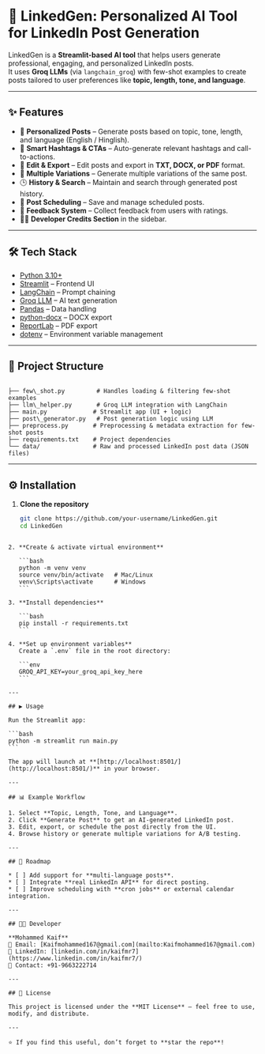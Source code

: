 
# 🚀 LinkedGen: Personalized AI Tool for LinkedIn Post Generation

LinkedGen is a **Streamlit-based AI tool** that helps users generate professional, engaging, and personalized LinkedIn posts.  
It uses **Groq LLMs** (via `langchain_groq`) with few-shot examples to create posts tailored to user preferences like **topic, length, tone, and language**.  

---

## ✨ Features

- 🎯 **Personalized Posts** – Generate posts based on topic, tone, length, and language (English / Hinglish).  
- 📌 **Smart Hashtags & CTAs** – Auto-generate relevant hashtags and call-to-actions.  
- 📝 **Edit & Export** – Edit posts and export in **TXT, DOCX, or PDF** format.  
- 🔄 **Multiple Variations** – Generate multiple variations of the same post.  
- 🕒 **History & Search** – Maintain and search through generated post history.  
- 📅 **Post Scheduling** – Save and manage scheduled posts.  
- 💬 **Feedback System** – Collect feedback from users with ratings.  
- 👨‍💻 **Developer Credits Section** in the sidebar.  

---

## 🛠️ Tech Stack

- [Python 3.10+](https://www.python.org/)  
- [Streamlit](https://streamlit.io/) – Frontend UI  
- [LangChain](https://www.langchain.com/) – Prompt chaining  
- [Groq LLM](https://groq.com/) – AI text generation  
- [Pandas](https://pandas.pydata.org/) – Data handling  
- [python-docx](https://python-docx.readthedocs.io/) – DOCX export  
- [ReportLab](https://www.reportlab.com/) – PDF export  
- [dotenv](https://pypi.org/project/python-dotenv/) – Environment variable management  

---

## 📂 Project Structure

```

├── few\_shot.py         # Handles loading & filtering few-shot examples
├── llm\_helper.py       # Groq LLM integration with LangChain
├── main.py             # Streamlit app (UI + logic)
├── post\_generator.py   # Post generation logic using LLM
├── preprocess.py       # Preprocessing & metadata extraction for few-shot posts
├── requirements.txt    # Project dependencies
└── data/               # Raw and processed LinkedIn post data (JSON files)

````

---

## ⚙️ Installation

1. **Clone the repository**
   ```bash
   git clone https://github.com/your-username/LinkedGen.git
   cd LinkedGen
````

2. **Create & activate virtual environment**

   ```bash
   python -m venv venv
   source venv/bin/activate   # Mac/Linux
   venv\Scripts\activate      # Windows
   ```

3. **Install dependencies**

   ```bash
   pip install -r requirements.txt
   ```

4. **Set up environment variables**
   Create a `.env` file in the root directory:

   ```env
   GROQ_API_KEY=your_groq_api_key_here
   ```

---

## ▶️ Usage

Run the Streamlit app:

```bash
python -m streamlit run main.py
```

The app will launch at **[http://localhost:8501/](http://localhost:8501/)** in your browser.

---

## 📊 Example Workflow

1. Select **Topic, Length, Tone, and Language**.
2. Click **Generate Post** to get an AI-generated LinkedIn post.
3. Edit, export, or schedule the post directly from the UI.
4. Browse history or generate multiple variations for A/B testing.

---

## 📌 Roadmap

* [ ] Add support for **multi-language posts**.
* [ ] Integrate **real LinkedIn API** for direct posting.
* [ ] Improve scheduling with **cron jobs** or external calendar integration.

---

## 👨‍💻 Developer

**Mohammed Kaif**
📧 Email: [Kaifmohammed167@gmail.com](mailto:Kaifmohammed167@gmail.com)
🔗 LinkedIn: [linkedin.com/in/kaifmr7](https://www.linkedin.com/in/kaifmr7/)
📱 Contact: +91-9663222714

---

## 📝 License

This project is licensed under the **MIT License** – feel free to use, modify, and distribute.

---

⭐ If you find this useful, don’t forget to **star the repo**!


